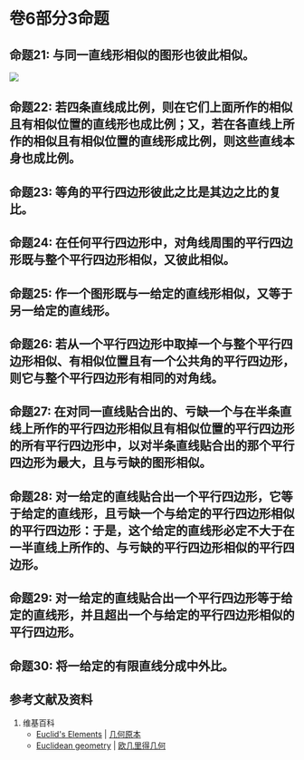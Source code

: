 # 卷6部分3命题

## 命题21: 与同一直线形相似的图形也彼此相似。 
![](/images/欧几里得几何/欧几里得元素中典型的几何实验/卷6部分3命题/1a1.jpg)

## 命题22: 若四条直线成比例，则在它们上面所作的相似且有相似位置的直线形也成比例；又，若在各直线上所作的相似且有相似位置的直线形成比例，则这些直线本身也成比例。

## 命题23: 等角的平行四边形彼此之比是其边之比的复比。

## 命题24: 在任何平行四边形中，对角线周围的平行四边形既与整个平行四边形相似，又彼此相似。

## 命题25: 作一个图形既与一给定的直线形相似，又等于另一给定的直线形。

## 命题26: 若从一个平行四边形中取掉一个与整个平行四边形相似、有相似位置且有一个公共角的平行四边形，则它与整个平行四边形有相同的对角线。

## 命题27: 在对同一直线贴合出的、亏缺一个与在半条直线上所作的平行四边形相似且有相似位置的平行四边形的所有平行四边形中，以对半条直线贴合出的那个平行四边形为最大，且与亏缺的图形相似。

## 命题28: 对一给定的直线贴合出一个平行四边形，它等于给定的直线形，且亏缺一个与给定的平行四边形相似的平行四边形：于是，这个给定的直线形必定不大于在一半直线上所作的、与亏缺的平行四边形相似的平行四边形。

## 命题29: 对一给定的直线贴合出一个平行四边形等于给定的直线形，并且超出一个与给定的平行四边形相似的平行四边形。

## 命题30: 将一给定的有限直线分成中外比。

## 参考文献及资料

1. 维基百科
	- [Euclid's Elements](https://en.wikipedia.org/wiki/Euclid%27s_Elements) | [几何原本](https://zh.wikipedia.org/wiki/%E5%87%A0%E4%BD%95%E5%8E%9F%E6%9C%AC) 
	- [Euclidean geometry](https://en.wikipedia.org/wiki/Euclidean_geometry) | [欧几里得几何](https://zh.wikipedia.org/wiki/%E6%AC%A7%E5%87%A0%E9%87%8C%E5%BE%97%E5%87%A0%E4%BD%95) 

